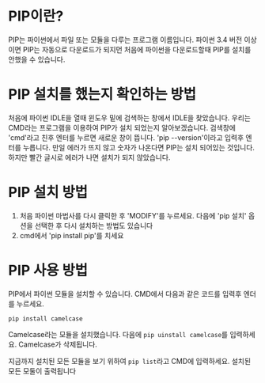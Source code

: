 # PIP이란?
PIP는 파이썬에서 파일 또는 모듈을 다루는 프로그램 이름입니다. 파이썬 3.4 버전 이상이면 PIP는 자동으로 다운로드가 되지먼 처음에 파이썬을 다운로드할때 PIP를 설치를 안했을 수 있습니다.

# PIP 설치를 했는지 확인하는 방법
처음에 파이썬 IDLE을 열때 윈도우 밑에 검색하는 창에서 IDLE을 찾았습니다. 우리는 CMD라는 프로그램을 이용하여 PIP가 설치 되었는지 알아보겠습니다. 검색창에 'cmd'라고 친후 엔터를 누르면 새로운 창이 뜹니다. 'pip --version'이라고 입력후 엔터를 누릅니다. 만일 에러가 뜨지 않고 숫자가 나온다면 PIP는 설치 되어있는 것입니다. 하지만 빨간 글시로 에러가 나면 설치가 되지 않았습니다.

# PIP 설치 방법
1. 처음 파이썬 마법사를 다시 클릭한 후 'MODIFY'를 누르세요. 다음에 'pip 설치' 옵션을 선택한 후 다시 설치하는 방법도 있습니다
2. cmd에서 'pip install pip'를 치세요

# PIP 사용 방법
PIP에서 파이썬 모듈을 설치할 수 있습니다. CMD에서 다음과 같은 코드를 입력후 엔더를 누르세요.

```
pip install camelcase
```

Camelcase라는 모듈을 설치했습니다. 다음에 `pip uinstall camelcase`를 입력하세요. Camelcase가 삭제됩니다.

지금까지 설치된 모든 모듈을 보기 위하여 `pip list`라고 CMD에 입력하세요. 설치된 모든 모둘이 출력됩니다
